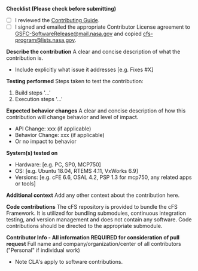 **Checklist (Please check before submitting)**

* [ ] I reviewed the [Contributing Guide](https://github.com/nasa/cFS/blob/main/CONTRIBUTING.md).
* [ ] I signed and emailed the appropriate Contributor License agreement to GSFC-SoftwareRelease@mail.nasa.gov and copied cfs-program@lists.nasa.gov.

**Describe the contribution**
A clear and concise description of what the contribution is.
- Include explicitly what issue it addresses [e.g. Fixes #X]

**Testing performed**
Steps taken to test the contribution:
1. Build steps '...'
1. Execution steps '...'

**Expected behavior changes**
A clear and concise description of how this contribution will change behavior and level of impact.
 - API Change: xxx (if applicable)
 - Behavior Change: xxx (if applicable)
 - Or no impact to behavior

**System(s) tested on**
 - Hardware: [e.g. PC, SP0, MCP750]
 - OS: [e.g. Ubuntu 18.04, RTEMS 4.11, VxWorks 6.9]
 - Versions: [e.g. cFE 6.6, OSAL 4.2, PSP 1.3 for mcp750, any related apps or tools]

**Additional context**
Add any other context about the contribution here.

**Code contributions**
The cFS repository is provided to bundle the cFS Framework.  It is utilized for bundling submodules, continuous integration testing, and version management and does not contain any software.  Code contributions should be directed to the appropriate submodule.

**Contributor Info - All information REQUIRED for consideration of pull request**
Full name and company/organization/center of all contributors ("Personal" if individual work)
 - Note CLA's apply to software contributions.
